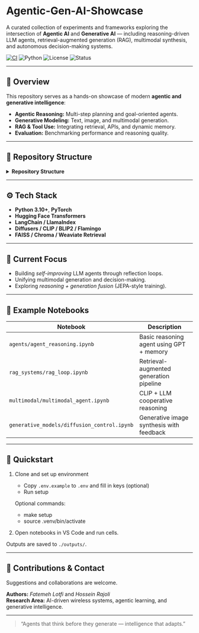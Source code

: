 # Agentic-Gen-AI-Showcase
A curated collection of experiments and frameworks exploring the intersection of **Agentic AI** and **Generative AI** — including reasoning-driven LLM agents, retrieval-augmented generation (RAG), multimodal synthesis, and autonomous decision-making systems.

<p align="left">
		<a href="https://github.com/FLotfiGit/Agentic-Gen-AI-Showcase/actions/workflows/ci.yml"><img src="https://github.com/FLotfiGit/Agentic-Gen-AI-Showcase/actions/workflows/ci.yml/badge.svg" alt="CI"/></a>
	<img src="https://img.shields.io/badge/Python-3.10+-blue" alt="Python"/>
	<img src="https://img.shields.io/badge/License-MIT-green" alt="License"/>
	<img src="https://img.shields.io/badge/Status-Experimental-orange" alt="Status"/>
</p>

---

## 🚀 Overview

This repository serves as a hands-on showcase of modern **agentic and generative intelligence**:
- **Agentic Reasoning:** Multi-step planning and goal-oriented agents.
- **Generative Modeling:** Text, image, and multimodal generation.
- **RAG & Tool Use:** Integrating retrieval, APIs, and dynamic memory.
- **Evaluation:** Benchmarking performance and reasoning quality.

---

## 🧩 Repository Structure


<details>
<summary><strong>Repository Structure</strong></summary>

<table>
	<tr><th>Folder</th><th>Description</th></tr>
	<tr><td><code>agents/</code></td><td>LLM agent frameworks (planning, reasoning)</td></tr>
	<tr><td><code>generative_models/</code></td><td>Diffusion, transformers, multimodal demos</td></tr>
	<tr><td><code>rag_systems/</code></td><td>Retrieval-augmented pipelines</td></tr>
	<tr><td><code>multimodal/</code></td><td>CLIP, vision-language, audio-text agents</td></tr>
	<tr><td><code>evaluation/</code></td><td>Benchmarking and visualization tools</td></tr>
	<tr><td><code>docs/</code></td><td>Notes, papers, and documentation</td></tr>
</table>
</details>


---

## ⚙️ Tech Stack

- **Python 3.10+**, **PyTorch**
- **Hugging Face Transformers**
- **LangChain / LlamaIndex**
- **Diffusers / CLIP / BLIP2 / Flamingo**
- **FAISS / Chroma / Weaviate Retrieval**

---

## 🔬 Current Focus

- Building *self-improving* LLM agents through reflection loops.  
- Unifying multimodal generation and decision-making.  
- Exploring *reasoning + generation fusion* (JEPA-style training).  

---

## 🧠 Example Notebooks

| Notebook | Description |
|-----------|-------------|
| `agents/agent_reasoning.ipynb` | Basic reasoning agent using GPT + memory |
| `rag_systems/rag_loop.ipynb` | Retrieval-augmented generation pipeline |
| `multimodal/multimodal_agent.ipynb` | CLIP + LLM cooperative reasoning |
| `generative_models/diffusion_control.ipynb` | Generative image synthesis with feedback |

---

## 🏁 Quickstart

1. Clone and set up environment
	- Copy `.env.example` to `.env` and fill in keys (optional)
	- Run setup
   
	Optional commands:
	- make setup
	- source .venv/bin/activate

2. Open notebooks in VS Code and run cells.

Outputs are saved to `./outputs/`.

---

## 🤝 Contributions & Contact

Suggestions and collaborations are welcome.  

**Authors:** *Fatemeh Lotfi* and *Hossein Rajoli*  
**Research Area:** AI-driven wireless systems, agentic learning, and generative intelligence.  

---

> “Agents that think before they generate — intelligence that adapts.”

